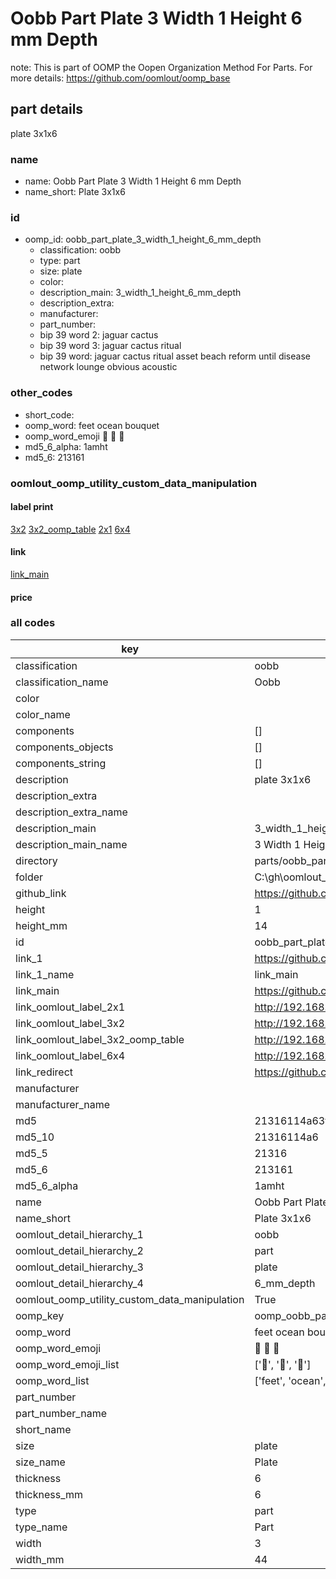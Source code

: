 # Oobb Part Plate 3 Width 1 Height 6 mm Depth  

note: This is part of OOMP the Oopen Organization Method For Parts. For more details: https://github.com/oomlout/oomp_base

##  part details
  



plate 3x1x6



### name
* name: Oobb Part Plate 3 Width 1 Height 6 mm Depth
* name_short: Plate 3x1x6 
### id
* oomp_id: oobb_part_plate_3_width_1_height_6_mm_depth
  * classification: oobb
  * type: part
  * size: plate
  * color: 
  * description_main: 3_width_1_height_6_mm_depth
  * description_extra: 
  * manufacturer: 
  * part_number: 
  * bip 39 word 2: jaguar cactus
  * bip 39 word 3: jaguar cactus ritual
  * bip 39 word: jaguar cactus ritual asset beach reform until disease network lounge obvious acoustic

### other_codes
* short_code: 
* oomp_word: feet ocean bouquet
* oomp_word_emoji :feet: :ocean: :bouquet:
* md5_6_alpha: 1amht
* md5_6: 213161






### oomlout_oomp_utility_custom_data_manipulation
#### label print
[3x2](http://192.168.1.245:1112/?label=oomp%201amht)
[3x2_oomp_table](http://192.168.1.108:1112/?label=oomp%201amht)
[2x1](http://192.168.1.242:1112/?label=oomp%201amht)
[6x4](http://192.168.1.55:1112/?label=oomp%201amht)    

#### link

[link_main](https://github.com/oomlout/oomlout_oobb_version_4_generated_parts/tree/main/navigation_oomp/oobb/part/plate/3_width_1_height_6_mm_depth/part)                              

#### price







### all codes 
| key | value |  
| --- | --- |  
| classification | oobb |  
| classification_name | Oobb |  
| color |  |  
| color_name |  |  
| components | [] |  
| components_objects | [] |  
| components_string | [] |  
| description | plate 3x1x6 |  
| description_extra |  |  
| description_extra_name |  |  
| description_main | 3_width_1_height_6_mm_depth |  
| description_main_name | 3 Width 1 Height 6 mm Depth |  
| directory | parts/oobb_part_plate_3_width_1_height_6_mm_depth |  
| folder | C:\gh\oomlout_oobb_version_4_generated_parts\parts\oobb_part_plate_3_width_1_height_6_mm_depth |  
| github_link | https://github.com/oomlout/oomlout_oomp_part_src/tree/main/parts/oobb_part_plate_3_width_1_height_6_mm_depth |  
| height | 1 |  
| height_mm | 14 |  
| id | oobb_part_plate_3_width_1_height_6_mm_depth |  
| link_1 | https://github.com/oomlout/oomlout_oobb_version_4_generated_parts/tree/main/navigation_oomp/oobb/part/plate/3_width_1_height_6_mm_depth/part |  
| link_1_name | link_main |  
| link_main | https://github.com/oomlout/oomlout_oobb_version_4_generated_parts/tree/main/navigation_oomp/oobb/part/plate/3_width_1_height_6_mm_depth/part |  
| link_oomlout_label_2x1 | http://192.168.1.242:1112/?label=oomp%201amht |  
| link_oomlout_label_3x2 | http://192.168.1.245:1112/?label=oomp%201amht |  
| link_oomlout_label_3x2_oomp_table | http://192.168.1.108:1112/?label=oomp%201amht |  
| link_oomlout_label_6x4 | http://192.168.1.55:1112/?label=oomp%201amht |  
| link_redirect | https://github.com/oomlout/oomlout_oobb_version_4_generated_parts/tree/main/parts/_plate_03_01_06 |  
| manufacturer |  |  
| manufacturer_name |  |  
| md5 | 21316114a63f1dc6d109b0db750803b9 |  
| md5_10 | 21316114a6 |  
| md5_5 | 21316 |  
| md5_6 | 213161 |  
| md5_6_alpha | 1amht |  
| name | Oobb Part Plate 3 Width 1 Height 6 mm Depth |  
| name_short | Plate 3x1x6  |  
| oomlout_detail_hierarchy_1 | oobb |  
| oomlout_detail_hierarchy_2 | part |  
| oomlout_detail_hierarchy_3 | plate |  
| oomlout_detail_hierarchy_4 | 6_mm_depth |  
| oomlout_oomp_utility_custom_data_manipulation | True |  
| oomp_key | oomp_oobb_part_plate_3_width_1_height_6_mm_depth |  
| oomp_word | feet ocean bouquet |  
| oomp_word_emoji | :feet: :ocean: :bouquet: |  
| oomp_word_emoji_list | [':feet:', ':ocean:', ':bouquet:'] |  
| oomp_word_list | ['feet', 'ocean', 'bouquet'] |  
| part_number |  |  
| part_number_name |  |  
| short_name |  |  
| size | plate |  
| size_name | Plate |  
| thickness | 6 |  
| thickness_mm | 6 |  
| type | part |  
| type_name | Part |  
| width | 3 |  
| width_mm | 44 |  
